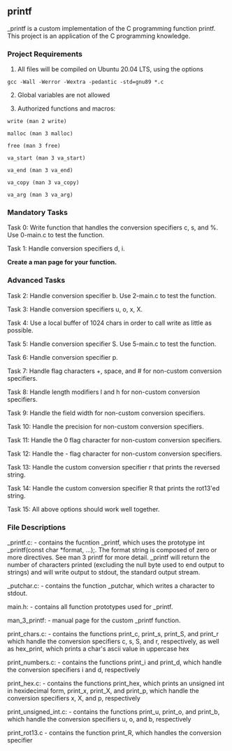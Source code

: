## printf

_printf is a custom implementation of the C programming function printf. This project is an application of the C programming knowledge.

### Project Requirements

1. All files will be compiled on Ubuntu 20.04 LTS, using the options

`gcc -Wall -Werror -Wextra -pedantic -std=gnu89 *.c`

2. Global variables are not allowed

3. Authorized functions and macros:

`write (man 2 write)`

`malloc (man 3 malloc)`

`free (man 3 free)`

`va_start (man 3 va_start)`

`va_end (man 3 va_end)`

`va_copy (man 3 va_copy)`

`va_arg (man 3 va_arg)`

### Mandatory Tasks

Task 0: Write function that handles the conversion specifiers c, s, and %. Use 0-main.c to test the function.

Task 1: Handle conversion specifiers d, i.

**Create a man page for your function.**
 
### Advanced Tasks

Task 2: Handle conversion specifier b. Use 2-main.c to test the function.

Task 3: Handle conversion specifiers u, o, x, X.

Task 4: Use a local buffer of 1024 chars in order to call write as little as possible.

Task 5: Handle conversion specifier S. Use 5-main.c to test the function.

Task 6: Handle conversion specifier p.

Task 7: Handle flag characters +, space, and # for non-custom conversion specifiers.

Task 8: Handle length modifiers l and h for non-custom conversion specifiers.

Task 9: Handle the field width for non-custom conversion specifiers.

Task 10: Handle the precision for non-custom conversion specifiers.

Task 11: Handle the 0 flag character for non-custom conversion specifiers.

Task 12: Handle the - flag character for non-custom conversion specifiers.

Task 13: Handle the custom conversion specifier r that prints the reversed string.

Task 14: Handle the custom conversion specifier R that prints the rot13'ed string.

Task 15: All above options should work well together.

### File Descriptions

_printf.c: - contains the fucntion _printf, which uses the prototype int _printf(const char *format, ...);. The format string is composed of zero or more directives. See man 3 printf for more detail. _printf will return the number of characters printed (excluding the null byte used to end output to strings) and will write output to stdout, the standard output stream.

_putchar.c: - contains the function _putchar, which writes a character to stdout.

main.h: - contains all function prototypes used for _printf.

man_3_printf: - manual page for the custom _printf function.

print_chars.c: - contains the functions print_c, print_s, print_S, and print_r which handle the conversion specifiers c, s, S, and r, respectively, as well as hex_print, which prints a char's ascii value in uppercase hex

print_numbers.c: - contains the functions print_i and print_d, which handle the conversion specifiers i and d, respectively

print_hex.c: - contains the functions print_hex, which prints an unsigned int in hexidecimal form, print_x, print_X, and print_p, which handle the conversion specifiers x, X, and p, respectively

print_unsigned_int.c: - contains the functions print_u, print_o, and print_b, which handle the conversion specifiers u, o, and b, respectively

print_rot13.c - contains the function print_R, which handles the conversion specifier 
